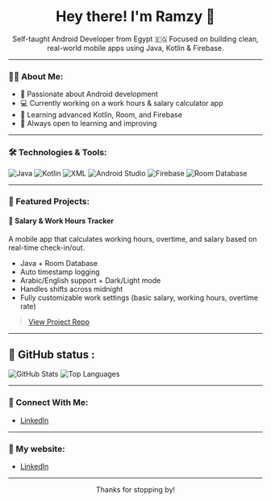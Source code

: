 <h1 align="center">Hey there! I'm Ramzy 👋</h1>

<p align="center">
Self-taught Android Developer from Egypt 🇪🇬  
Focused on building clean, real-world mobile apps using Java, Kotlin & Firebase.
</p>

---

### 👨‍💻 About Me:
- 🎯 Passionate about Android development  
- 💻 Currently working on a work hours & salary calculator app  
- 🌱 Learning advanced Kotlin, Room, and Firebase  
- 🧠 Always open to learning and improving  

---

### 🛠️ Technologies & Tools:

![Java](https://img.shields.io/badge/Java-007396?style=for-the-badge&logo=java&logoColor=white)
![Kotlin](https://img.shields.io/badge/Kotlin-7F52FF?style=for-the-badge&logo=kotlin&logoColor=white)
![XML](https://img.shields.io/badge/XML-E44D26?style=for-the-badge&logo=xml&logoColor=white)
![Android Studio](https://img.shields.io/badge/Android%20Studio-3DDC84?style=for-the-badge&logo=android-studio&logoColor=white)
![Firebase](https://img.shields.io/badge/Firebase-FFCA28?style=for-the-badge&logo=firebase&logoColor=black)
![Room Database](https://img.shields.io/badge/Room-FF6F00?style=for-the-badge)

---

### 🧪 Featured Projects:

#### 📱 Salary & Work Hours Tracker
A mobile app that calculates working hours, overtime, and salary based on real-time check-in/out.

- Java + Room Database
- Auto timestamp logging
- Arabic/English support + Dark/Light mode  
- Handles shifts across midnight  
- Fully customizable work settings (basic salary, working hours, overtime rate)

> [View Project Repo](https://github.com/ramzy-ahmed/Salary-Tracker-App)

---

## 🔗 GitHub status :
![GitHub Stats](https://github-readme-stats.vercel.app/api?username=ramzy-ahmed&show_icons=true&theme=radical)
![Top Languages](https://github-readme-stats.vercel.app/api/top-langs/?username=ramzy-ahmed&layout=compact&theme=radical)

---

### 🔗 Connect With Me:
- [LinkedIn](https://www.linkedin.com/in/ramzy-ahmed)

---
### 🔗 My website:
- [LinkedIn](https://ramzy-ahmed.github.io/)
---

<p align="center">Thanks for stopping by!</p>
